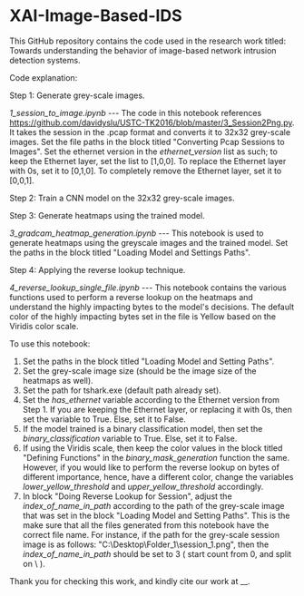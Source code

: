 # XAI-Image-Based-IDS

This GitHub repository contains the code used in the research work titled: Towards understanding the behavior of image-based network intrusion detection systems.

Code explanation:

Step 1: Generate grey-scale images.

*_1_session_to_image.ipynb_* --- The code in this notebook references https://github.com/davidyslu/USTC-TK2016/blob/master/3_Session2Png.py. It takes the session in the .pcap format and converts it to 32x32 grey-scale images. Set the file paths in the block titled "Converting Pcap Sessions to Images". Set the ethernet version in the *ethernet_version* list as such; to keep the Ethernet layer, set the list to [1,0,0]. To replace the Ethernet layer with 0s, set it to [0,1,0]. To completely remove the Ethernet layer, set it to [0,0,1].

Step 2: Train a CNN model on the 32x32 grey-scale images.

Step 3: Generate heatmaps using the trained model.

*_3_gradcam_heatmap_generation.ipynb_* --- This notebook is used to generate heatmaps using the greyscale images and the trained model. Set the paths in the block titled "Loading Model and Settings Paths".

Step 4: Applying the reverse lookup technique.

*_4_reverse_lookup_single_file.ipynb_* --- This notebook contains the various functions used to perform a reverse lookup on the heatmaps and understand the highly impacting bytes to the model's decisions. The default color of the highly impacting bytes set in the file is Yellow based on the Viridis color scale. 

To use this notebook:
1. Set the paths in the block titled "Loading Model and Setting Paths".
2. Set the grey-scale image size (should be the image size of the heatmaps as well).
3. Set the path for tshark.exe (default path already set).
4. Set the _has_ethernet_ variable according to the Ethernet version from Step 1. If you are keeping the Ethernet layer, or replacing it with 0s, then set the variable to True. Else, set it to False.
5. If the model trained is a binary classification model, then set the _binary_classification_ variable to True. Else, set it to False.
6. If using the Viridis scale, then keep the color values in the block titled "Defining Functions" in the _binary_mask_generation_ function the same. However, if you would like to perform the reverse lookup on bytes of different importance, hence, have a different color, change the variables _lower_yellow_threshold_ and _upper_yellow_threshold_ accordingly.
7. In block "Doing Reverse Lookup for Session", adjust the _index_of_name_in_path_ according to the path of the grey-scale image that was set in the block "Loading Model and Setting Paths". This is the make sure that all the files generated from this notebook have the correct file name. For instance, if the path for the grey-scale session image is as follows: "C:\\Desktop\\Folder_1\\session_1.png", then the _index_of_name_in_path_ should be set to 3 ( start count from 0, and split on \\ ).

Thank you for checking this work, and kindly cite our work at __.
